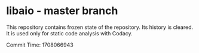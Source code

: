 # libaio - master branch

This repository contains frozen state of the repository.
Its history is cleared. It is used only for static code
analysis with Codacy.

Commit Time: 1708066943